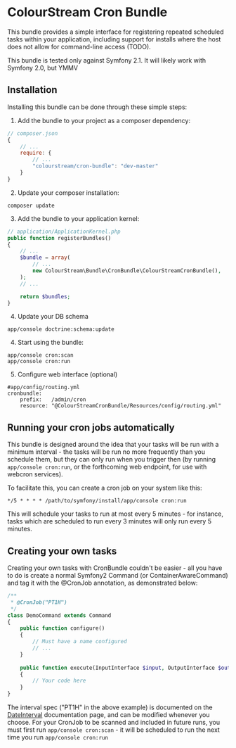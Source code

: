 # ColourStream Cron Bundle

This bundle provides a simple interface for registering repeated scheduled
tasks within your application, including support for installs where the host
does not allow for command-line access (TODO).

This bundle is tested only against Symfony 2.1. It will likely work with Symfony 2.0, but YMMV

## Installation

Installing this bundle can be done through these simple steps:

1. Add the bundle to your project as a composer dependency:
```javascript
// composer.json
{
    // ...
    require: {
        // ...
        "colourstream/cron-bundle": "dev-master"
    }
}
```

2. Update your composer installation:
```shell
composer update
````

3. Add the bundle to your application kernel:
```php
// application/ApplicationKernel.php
public function registerBundles()
{
	// ...
	$bundle = array(
		// ...
        new ColourStream\Bundle\CronBundle\ColourStreamCronBundle(),
	);
    // ...

    return $bundles;
}
```

4. Update your DB schema
```shell
app/console doctrine:schema:update
```

4. Start using the bundle:
```shell
app/console cron:scan
app/console cron:run
```

5. Configure web interface (optional)
```
#app/config/routing.yml
cronbundle:
    prefix:   /admin/cron
    resource: "@ColourStreamCronBundle/Resources/config/routing.yml"
```

## Running your cron jobs automatically

This bundle is designed around the idea that your tasks will be run with a minimum interval - the tasks will be run no more frequently than you schedule them, but they can only run when you trigger then (by running `app/console cron:run`, or the forthcoming web endpoint, for use with webcron services).

To facilitate this, you can create a cron job on your system like this:
```
*/5 * * * * /path/to/symfony/install/app/console cron:run
```
This will schedule your tasks to run at most every 5 minutes - for instance, tasks which are scheduled to run every 3 minutes will only run every 5 minutes.

## Creating your own tasks

Creating your own tasks with CronBundle couldn't be easier - all you have to do is create a normal Symfony2 Command (or ContainerAwareCommand) and tag it with the @CronJob annotation, as demonstrated below:
```php
/**
 * @CronJob("PT1H")
 */
class DemoCommand extends Command
{
    public function configure()
    {
		// Must have a name configured
		// ...
    }
    
    public function execute(InputInterface $input, OutputInterface $output)
    {
		// Your code here
    }
}
```

The interval spec ("PT1H" in the above example) is documented on the [DateInterval](http://au.php.net/manual/en/dateinterval.construct.php) documentation page, and can be modified whenever you choose.
For your CronJob to be scanned and included in future runs, you must first run `app/console cron:scan` - it will be scheduled to run the next time you run `app/console cron:run`
